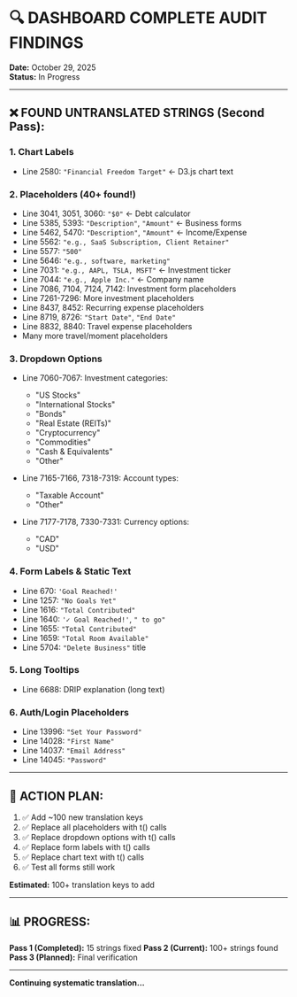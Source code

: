 # 🔍 DASHBOARD COMPLETE AUDIT FINDINGS

**Date:** October 29, 2025  
**Status:** In Progress  

---

## ❌ FOUND UNTRANSLATED STRINGS (Second Pass):

### **1. Chart Labels**
- Line 2580: `"Financial Freedom Target"` ← D3.js chart text

### **2. Placeholders (40+ found!)**
- Line 3041, 3051, 3060: `"$0"` ← Debt calculator
- Line 5385, 5393: `"Description"`, `"Amount"` ← Business forms
- Line 5462, 5470: `"Description"`, `"Amount"` ← Income/Expense
- Line 5562: `"e.g., SaaS Subscription, Client Retainer"`
- Line 5577: `"500"`
- Line 5646: `"e.g., software, marketing"`
- Line 7031: `"e.g., AAPL, TSLA, MSFT"` ← Investment ticker
- Line 7044: `"e.g., Apple Inc."` ← Company name
- Line 7086, 7104, 7124, 7142: Investment form placeholders
- Line 7261-7296: More investment placeholders
- Line 8437, 8452: Recurring expense placeholders
- Line 8719, 8726: `"Start Date"`, `"End Date"`
- Line 8832, 8840: Travel expense placeholders
- Many more travel/moment placeholders

### **3. Dropdown Options**
- Line 7060-7067: Investment categories:
  - "US Stocks"
  - "International Stocks"
  - "Bonds"
  - "Real Estate (REITs)"
  - "Cryptocurrency"
  - "Commodities"
  - "Cash & Equivalents"
  - "Other"

- Line 7165-7166, 7318-7319: Account types:
  - "Taxable Account"
  - "Other"

- Line 7177-7178, 7330-7331: Currency options:
  - "CAD"
  - "USD"

### **4. Form Labels & Static Text**
- Line 670: `'Goal Reached!'`
- Line 1257: `"No Goals Yet"`
- Line 1616: `"Total Contributed"`
- Line 1640: `'✓ Goal Reached!'`, `" to go"`
- Line 1655: `"Total Contributed"`
- Line 1659: `"Total Room Available"`
- Line 5704: `"Delete Business"` title

### **5. Long Tooltips**
- Line 6688: DRIP explanation (long text)

### **6. Auth/Login Placeholders**
- Line 13996: `"Set Your Password"`
- Line 14028: `"First Name"`
- Line 14037: `"Email Address"`
- Line 14045: `"Password"`

---

## 🎯 ACTION PLAN:

1. ✅ Add ~100 new translation keys
2. ✅ Replace all placeholders with t() calls
3. ✅ Replace dropdown options with t() calls
4. ✅ Replace form labels with t() calls
5. ✅ Replace chart text with t() calls
6. ✅ Test all forms still work

**Estimated:** 100+ translation keys to add

---

## 📊 PROGRESS:

**Pass 1 (Completed):** 15 strings fixed
**Pass 2 (Current):** 100+ strings found
**Pass 3 (Planned):** Final verification

---

**Continuing systematic translation...**
